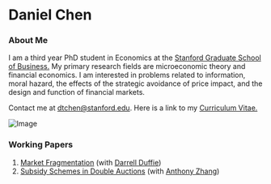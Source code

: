# Daniel Chen
### About Me
I am a third year PhD student in Economics at the [Stanford Graduate School of Business.](https://www.gsb.stanford.edu/programs/phd/academic-experience/students/daniel-chen) My primary research fields are microeconomic theory and financial economics. I am interested in problems related to information, moral hazard, the effects of the strategic avoidance of price impact, and the design and function of financial markets. 

Contact me at dtchen@stanford.edu. Here is a link to my [Curriculum Vitae.](https://dtc1995.github.io/Academic_CV_Jul_25.pdf)

![Image](https://dtc1995.github.io/danielchenpic.png)
 
### Working Papers

1. [Market Fragmentation](https://poseidon01.ssrn.com/delivery.php?ID=597095116095089019068019066100074002127063056052064082108093009005092111122114025075053003005120047011112021104069121006126126109082054028068107068079068068086125028041055009098120076127127067007098011010120078011010085089026112103122087074127118085092&EXT=pdf) (with [Darrell Duffie](https://www.darrellduffie.com))
2. [Subsidy Schemes in Double Auctions](https://anthonyleezhang.github.io/pdfs/ssida.pdf) (with [Anthony Zhang](https://anthonyleezhang.github.io))



